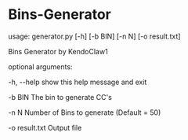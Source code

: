 # Bins-Generator


usage: generator.py [-h] [-b BIN] [-n N] [-o result.txt]

Bins Generator by KendoClaw1

optional arguments:

  -h, --help     show this help message and exit

  -b BIN         The bin to generate CC's

  -n N           Number of Bins to generate (Default = 50)

  -o result.txt  Output file
